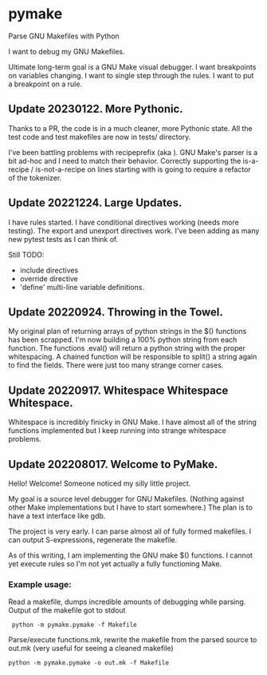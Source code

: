 pymake
======

Parse GNU Makefiles with Python

I want to debug my GNU Makefiles.

Ultimate long-term goal is a GNU Make visual debugger. I want breakpoints on variables changing. I want to single step through the rules. I want to put a breakpoint on a rule.

## Update 20230122. More Pythonic.

Thanks to a PR, the code is in a much cleaner, more Pythonic state. All the test code and test makefiles are now in tests/ directory. 

I've been battling problems with recipeprefix (aka <tab>).  GNU Make's parser is a bit ad-hoc and I need to match their behavior. Correctly supporting the is-a-recipe / is-not-a-recipe on lines starting with <tab> is going to require a refactor of the tokenizer.

## Update 20221224. Large Updates.

I have rules started. I have conditional directives working (needs more
testing).  The export and unexport directives work.  I've been adding as many
new pytest tests as I can think of.

Still TODO: 
* include directives 
* override directive
* 'define' multi-line variable definitions.

## Update 20220924. Throwing in the Towel.

My original plan of returning arrays of python strings in the $() functions has
been scrapped. I'm now building a 100% python string from each function. The
functions .eval() will return a python string with the proper whitespacing. A
chained function will be responsible to split() a string again to find the
fields. There were just too many strange corner cases.

## Update 20220917. Whitespace Whitespace Whitespace.

Whitespace is incredibly finicky in GNU Make.  I have almost all of the string functions implemented but I keep running into strange whitespace problems.

## Update 202208017.  Welcome to PyMake. 

Hello! Welcome! Someone noticed my silly little project.

My goal is a source level debugger for GNU Makefiles. (Nothing against other Make implementations but I have to start somewhere.) The plan is to have a text interface like gdb.

The project is very early. I can parse almost all of fully formed makefiles.  I can output S-expressions, regenerate the makefile. 

As of this writing, I am implementing the GNU make $() functions. I cannot yet execute rules so I'm not yet actually a fully functioning Make.

### Example usage:


Read a makefile, dumps incredible amounts of debugging while parsing. Output of the makefile got to stdout

     python -m pymake.pymake -f Makefile

Parse/execute functions.mk, rewrite the makefile from the parsed source to out.mk (very useful for seeing a cleaned makefile)

    python -m pymake.pymake -o out.mk -f Makefile
